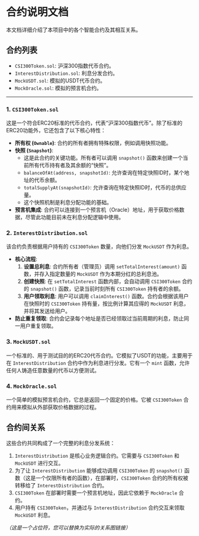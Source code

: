 # 合约说明文档

本文档详细介绍了本项目中的各个智能合约及其相互关系。

## 合约列表

- `CSI300Token.sol`: 沪深300指数代币合约。
- `InterestDistribution.sol`: 利息分发合约。
- `MockUSDT.sol`: 模拟的USDT代币合约。
- `MockOracle.sol`: 模拟的预言机合约。

---

### 1. `CSI300Token.sol`

这是一个符合ERC20标准的代币合约，代表“沪深300指数代币”。除了标准的ERC20功能外，它还包含了以下核心特性：

- **所有权 (`Ownable`)**: 合约的所有者拥有特殊权限，例如调用快照功能。
- **快照 (`Snapshot`)**:
    - 这是此合约的关键功能。所有者可以调用 `snapshot()` 函数来创建一个当前所有代币持有者及其余额的“快照”。
    - `balanceOfAt(address, snapshotId)`: 允许查询在特定快照ID时，某个地址的代币余额。
    - `totalSupplyAt(snapshotId)`: 允许查询在特定快照ID时，代币的总供应量。
    - 这个快照机制是利息分配功能的基础。
- **预言机集成**: 合约可以连接到一个预言机（Oracle）地址，用于获取价格数据，尽管此功能目前未在利息分配逻辑中使用。

### 2. `InterestDistribution.sol`

该合约负责根据用户持有的 `CSI300Token` 数量，向他们分发 `MockUSDT` 作为利息。

- **核心流程**:
    1.  **设置总利息**: 合约所有者（管理员）调用 `setTotalInterest(amount)` 函数，并存入指定数量的 `MockUSDT` 作为本期分红的总利息池。
    2.  **创建快照**: 在 `setTotalInterest` 函数内部，会自动调用 `CSI300Token` 合约的 `snapshot()` 函数，记录当前时刻所有 `CSI300Token` 持有者的余额。
    3.  **用户领取利息**: 用户可以调用 `claimInterest()` 函数。合约会根据该用户在快照时的 `CSI300Token` 持有量，按比例计算其应得的 `MockUSDT` 利息，并将其发送给用户。
- **防止重复领取**: 合约会记录每个地址是否已经领取过当前周期的利息，防止同一用户重复领取。

### 3. `MockUSDT.sol`

一个标准的、用于测试目的的ERC20代币合约。它模拟了USDT的功能，主要用于在 `InterestDistribution` 合约中作为利息进行分发。它有一个 `mint` 函数，允许任何人铸造任意数量的代币以方便测试。

### 4. `MockOracle.sol`

一个简单的模拟预言机合约，它总是返回一个固定的价格。它被 `CSI300Token` 合约用来模拟从外部获取价格数据的过程。

## 合约间关系

这些合约共同构成了一个完整的利息分发系统：

1.  `InterestDistribution` 是核心业务逻辑合约。它需要与 `CSI300Token` 和 `MockUSDT` 进行交互。
2.  为了让 `InterestDistribution` 能够成功调用 `CSI300Token` 的 `snapshot()` 函数（这是一个仅限所有者的函数），在部署时，`CSI300Token` 合约的所有权被转移给了 `InterestDistribution` 合约。
3.  `CSI300Token` 在部署时需要一个预言机地址，因此它依赖于 `MockOracle` 合约。
4.  用户持有 `CSI300Token`，并通过与 `InterestDistribution` 合约交互来领取 `MockUSDT` 利息。

  *（这是一个占位符，您可以替换为实际的关系图链接）*
